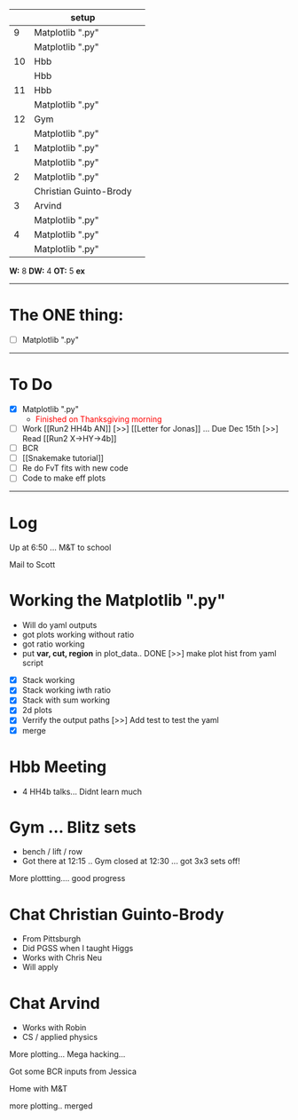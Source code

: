 
|     | setup                  |     |
| --- | ---------------------- | --- |
| 9   | Matplotlib ".py"       |     |
|     | Matplotlib ".py"       |     |
| 10  | Hbb                    |     |
|     | Hbb                    |     |
| 11  | Hbb                    |     |
|     | Matplotlib ".py"       |     |
| 12  | Gym                    |     |
|     | Matplotlib ".py"       |     |
| 1   | Matplotlib ".py"       |     |
|     | Matplotlib ".py"       |     |
| 2   | Matplotlib ".py"       |     |
|     | Christian Guinto-Brody |     |
| 3   | Arvind                 |     |
|     | Matplotlib ".py"       |     |
| 4   | Matplotlib ".py"       |     |
|     | Matplotlib ".py"       |     |

**W:** 8 
**DW:** 4
**OT:** 5
**ex** 

---
# The ONE thing: 
- [ ] Matplotlib ".py"

---
# To Do

- [x] Matplotlib ".py"
	- <font color=red> Finished on Thanksgiving morning </font>
- [ ] Work [[Run2 HH4b AN]]
 [>>]  [[Letter for Jonas]] ... Due Dec 15th
 [>>]   Read [[Run2 X->HY->4b]]
- [ ] BCR
- [ ] [[Snakemake tutorial]] 
- [ ] Re do FvT fits with new code
- [ ] Code to make eff plots 

---

# Log

Up at 6:50 ... M&T to school

Mail to Scott


# Working the Matplotlib ".py"
- Will do yaml outputs
- got plots working without ratio
- got ratio working
- put **var, cut, region** in plot_data.. DONE
 [>>]  make plot hist from yaml script
- [x] Stack working
- [x] Stack working iwth ratio
- [x] Stack with sum working
- [x] 2d plots
- [x] Verrify the output paths
 [>>] Add test to test the yaml 
- [x] merge

# Hbb Meeting
- 4 HH4b talks... Didnt learn much


# Gym ... Blitz sets
- bench / lift / row
- Got there at 12:15 .. Gym closed at 12:30 ... got 3x3 sets off! 


More plottting.... good progress

# Chat Christian Guinto-Brody
- From Pittsburgh
- Did PGSS when I taught Higgs 
- Works with Chris Neu
- Will apply

# Chat Arvind
- Works with Robin
- CS / applied physics 

More plotting... Mega hacking...

Got some BCR inputs from Jessica

Home with M&T

more plotting.. merged 

